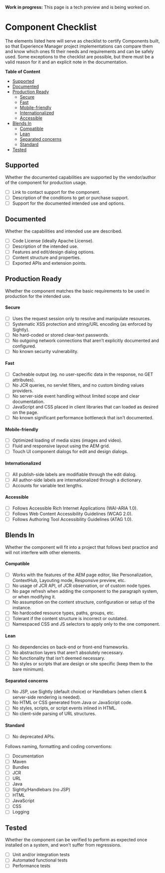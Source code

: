 **Work in progress:** This page is a tech preview and is being worked on.

# Component Checklist

The elements listed here will serve as checklist to certify Components built, so that Experience Manager project implementations can compare them and know which ones fit their needs and requirements and can be safely used. Some exceptions to the checklist are possible, but there must be a valid reason for it and an explicit note in the documentation.

**Table of Content**
- [Supported](#supported)
- [Documented](#documented)
- [Production Ready](#production-ready)
    - [Secure](#secure)
    - [Fast](#fast)
    - [Mobile-friendly](#mobile-friendly)
    - [Internationalized](#internationalized)
    - [Accessible](#accessible)
- [Blends In](#blends-in)
    - [Compatible](#compatible)
    - [Lean](#lean)
    - [Separated concerns](#separated-concerns)
    - [Standard](#standard)
- [Tested](#tested)

## Supported

Whether the documented capabilities are supported by the vendor/author of the component for production usage.

- [ ] Link to contact support for the component.
- [ ] Description of the conditions to get or purchase support.
- [ ] Support for the documented intended use and options.

## Documented

Whether the capabilities and intended use are described.

- [ ] Code License (ideally Apache License).
- [ ] Description of the intended use.
- [ ] Features and edit/design dialog options.
- [ ] Content structure and properties.
- [ ] Exported APIs and extension points.

## Production Ready
Whether the component matches the basic requirements to be used in production for the intended use.

#### Secure
- [ ] Uses the request session only to resolve and manipulate resources.
- [ ] Systematic XSS protection and string/URL encoding (as enforced by Sightly).
- [ ] No hard-coded or stored clear-text passwords.
- [ ] No outgoing network connections that aren’t explicitly documented and configured.
- [ ] No known security vulnerability.

#### Fast
- [ ] Cacheable output (eg. no user-specific data in the response, no GET attributes).
- [ ] No JCR queries, no servlet filters, and no custom binding values providers.
- [ ] No server-side event handling without limited scope and clear documentation.
- [ ] JavaScript and CSS placed in client libraries that can loaded as desired on the page.
- [ ] No known significant performance bottleneck that isn't documented.

#### Mobile-friendly
- [ ] Optimized loading of media sizes (images and video).
- [ ] Fluid and responsive layout using the AEM grid.
- [ ] Touch UI component dialogs for edit and design dialogs.

#### Internationalized
- [ ] All publish-side labels are modifiable through the edit dialog.
- [ ] All author-side labels are internationalized through a dictionary.
- [ ] Accounts for variable text lengths.

#### Accessible
- [ ] Follows Accessible Rich Internet Applications (WAI-ARIA 1.0).
- [ ] Follows Web Content Accessibility Guidelines (WCAG 2.0).
- [ ] Follows Authoring Tool Accessibility Guidelines (ATAG 1.0).

## Blends In
Whether the component will fit into a project that follows best practice and will not interfere with other elements.

#### Compatible
- [ ] Works with the features of the AEM page editor, like Personalization, ContextHub, Layouting mode, Responsive preview, etc.
- [ ] No usage of JCR API, of JCR observation, or of custom node types.
- [ ] No page refresh when adding the component to the paragraph system, or when modifying it.
- [ ] No assumption on the content structure, configuration or setup of the instance.
- [ ] No hardcoded resource types, paths, groups, etc.
- [ ] Tolerant if the content structure is incorrect or outdated.
- [ ] Namespaced CSS and JS selectors to apply only to the one component.

#### Lean
- [ ] No dependencies on back-end or front-end frameworks.
- [ ] No abstraction layers that aren’t absolutely necessary.
- [ ] No functionality that isn’t deemed necessary.
- [ ] No styles or scripts that are design or site specific (keep them to the bare minimum).

#### Separated concerns
- [ ] No JSP, use Sightly (default choice) or Handlebars (when client & server-side rendering is needed).
- [ ] No HTML or CSS generated from Java or JavaScript code.
- [ ] No styles, scripts, or script events inlined in HTML.
- [ ] No client-side parsing of URL structures.

#### Standard
- [ ] No deprecated APIs.

Follows naming, formatting and coding conventions:
- [ ] Documentation
- [ ] Maven
- [ ] Bundles
- [ ] JCR
- [ ] URL
- [ ] Java
- [ ] Sightly/Handlebars (no JSP)
- [ ] HTML
- [ ] JavaScript
- [ ] CSS
- [ ] Logging

## Tested
Whether the component can be verified to perform as expected once installed on a system, and won't suffer from regressions.

- [ ] Unit and/or integration tests
- [ ] Automated functional tests
- [ ] Performance tests
